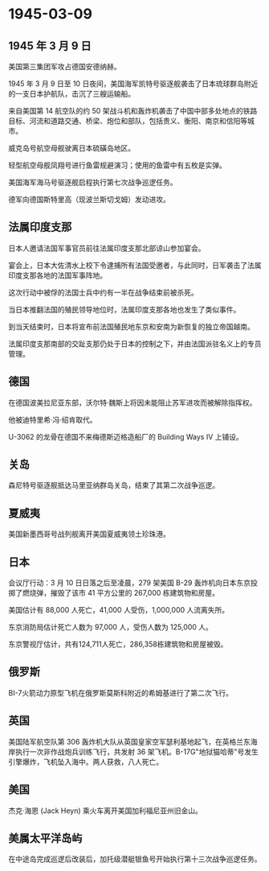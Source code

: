 # 1945-03-09

## 1945 年 3 月 9 日

美国第三集团军攻占德国安德纳赫。

1945 年 3 月 9 日至 10
日夜间，美国海军凯特号驱逐舰袭击了日本琉球群岛附近的一支日本护航队，击沉了三艘运输船。

来自美国第 14 航空队的约 50
架战斗机和轰炸机袭击了中国中部多处地点的铁路目标、河流和道路交通、桥梁、炮位和部队，包括贵义、衡阳、南京和信阳等城市。

威克岛号航空母舰驶离日本硫磺岛地区。

轻型航空母舰凤翔号进行鱼雷规避演习；使用的鱼雷中有五枚是实弹。

美国海军海马号驱逐舰启程执行第七次战争巡逻任务。

德军向德国斯特里高（现波兰斯切戈姆）发动进攻。

## 法属印度支那

日本人邀请法国军事官员前往法属印度支那北部谅山参加宴会。

宴会上，日本大佐清水上校下令逮捕所有法国受邀者，与此同时，日军袭击了法属印度支那各地的法国军事阵地。

这次行动中被俘的法国士兵中约有一半在战争结束前被杀死。

当日本推翻法国的殖民领导地位时，法属印度支那各地也发生了类似事件。

到当天结束时，日本将宣布前法国殖民地东京和安南为新恢复的独立帝国越南。

法属印度支那南部的交趾支那仍处于日本的控制之下，并由法国派驻名义上的专员管理。

## 德国

在德国波美拉尼亚东部，沃尔特·魏斯上将因未能阻止苏军进攻而被解除指挥权。

他被迪特里希·冯·绍肯取代。

U-3062 的龙骨在德国不来梅德斯迈格造船厂的 Building Ways IV 上铺设。

## 关岛

森尼特号驱逐舰抵达马里亚纳群岛关岛，结束了其第二次战争巡逻。

## 夏威夷

美国新墨西哥号战列舰离开美国夏威夷领土珍珠港。

## 日本

会议厅行动：3 月 10 日日落之后至凌晨，279 架美国 B-29
轰炸机向日本东京投掷了燃烧弹，摧毁了该市 41 平方公里的 267,000
栋建筑物和房屋。

美国估计有 88,000 人死亡，41,000 人受伤，1,000,000 人流离失所。

东京消防局估计死亡人数为 97,000 人，受伤人数为 125,000 人。

东京警视厅估计，共有124,711人死亡，286,358栋建筑物和房屋被毁。

## 俄罗斯

BI-7火箭动力原型飞机在俄罗斯莫斯科附近的希姆基进行了第二次飞行。

## 英国

美国陆军航空队第 306
轰炸机大队从英国皇家空军瑟利基地起飞，在英格兰东海岸执行一次非作战炮兵训练飞行，共发射
36
架飞机。B-17G"地狱猫哈蒂"号发生引擎爆炸，飞机坠入海中。两人获救，八人死亡。

## 美国

杰克·海恩 (Jack Heyn) 乘火车离开美国加利福尼亚州旧金山。

## 美属太平洋岛屿

在中途岛完成巡逻后改装后，加托级潜艇银鱼号开始执行第十三次战争巡逻任务。

